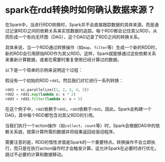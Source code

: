 # spark在rdd转换时如何确认数据来源？

在Spark中，当进行RDD转换时，Spark并不会直接跟踪数据的具体来源。而是通过记录RDD之间的依赖关系来实现数据的追踪。每个RDD都会记住其父RDD，从而形成一个有向无环图（DAG），这个DAG记录了RDD之间的转换关系。

具体来说，当一个RDD通过转换操作（如`map`、`filter`等）生成一个新的RDD时，新的RDD会引用原始RDD作为其父RDD。这样，Spark就能够通过这些依赖关系来重新计算数据，或者在需要时重复使用已经计算过的数据。

以下是一个简单的示例来说明这个过程：

假设有一个初始的RDD `rdd1`，然后我们对它进行一系列转换：

```python
rdd1 = sc.parallelize([1, 2, 3, 4, 5])
rdd2 = rdd1.map(lambda x: x * 2)
rdd3 = rdd2.filter(lambda x: x > 5)
```

在这个例子中，`rdd2`依赖于`rdd1`，`rdd3`依赖于`rdd2`。因此，Spark会构建一个DAG，其中每个RDD都包含对其父RDD的引用。

当我们执行一个action操作（如`collect`、`count`等）时，Spark会根据DAG中的依赖关系链，按需计算所需的数据并将结果返回给驱动程序。

需要注意的是，RDD的惰性求值是Spark的一个重要特点。转换操作不会立即执行，而只是在执行action操作时才会触发计算。这允许Spark在必要时进行优化，跳过不必要的计算和数据移动。
